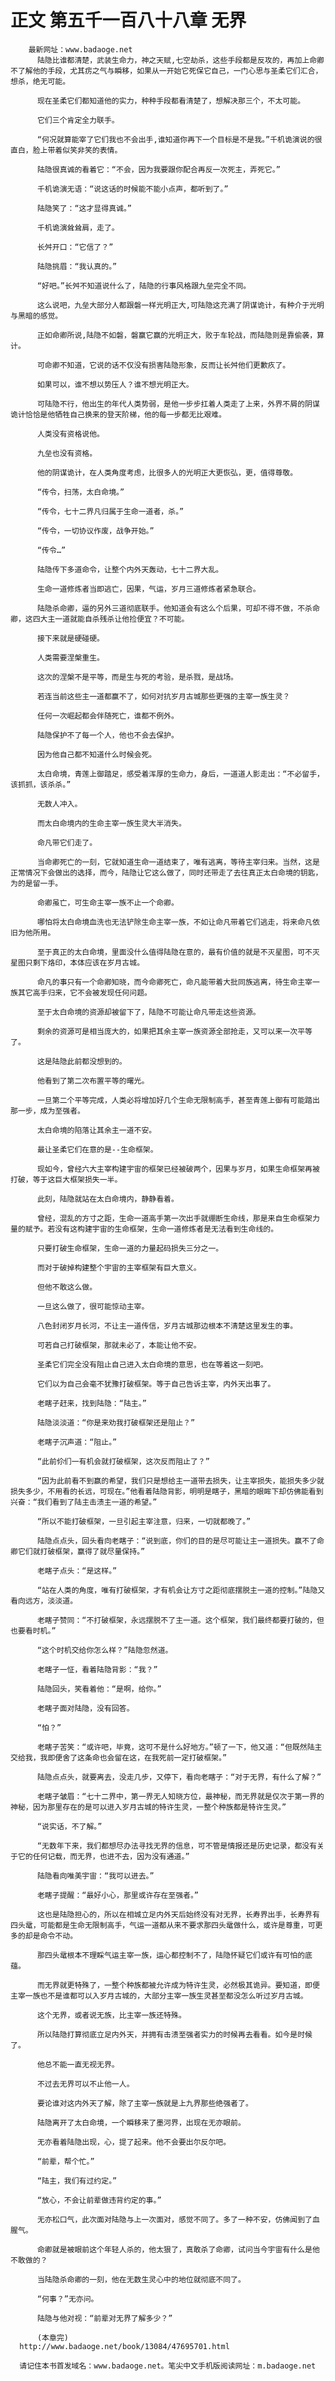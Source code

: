 # 正文 第五千一百八十八章 无界
        最新网址：www.badaoge.net
          陆隐比谁都清楚，武装生命力，神之天赋,七空劫杀，这些手段都是反攻的，再加上命卿不了解他的手段，尤其疠之气与瞬移，如果从一开始它死保它自己，一门心思与圣柔它们汇合，想杀，绝无可能。
      
          现在圣柔它们都知道他的实力，种种手段都看清楚了，想解决那三个，不太可能。
      
          它们三个肯定全力联手。
      
          “何况就算能宰了它们我也不会出手,谁知道你再下一个目标是不是我。”千机诡演说的很直白，脸上带着似笑非笑的表情。
      
          陆隐很真诚的看着它：“不会，因为我要跟你配合再反一次死主，弄死它。”
      
          千机诡演无语：“说这话的时候能不能小点声，都听到了。”
      
          陆隐笑了：“这才显得真诚。”
      
          千机诡演耸耸肩，走了。
      
          长舛开口：“它信了？”
      
          陆隐挑眉：“我认真的。”
      
          “好吧。”长舛不知道说什么了，陆隐的行事风格跟九垒完全不同。
      
          这么说吧，九垒大部分人都跟磐一样光明正大,可陆隐这充满了阴谋诡计，有种介于光明与黑暗的感觉。
      
          正如命卿所说,陆隐不如磐，磐赢它赢的光明正大，败于车轮战，而陆隐则是靠偷袭，算计。
      
          可命卿不知道，它说的话不仅没有损害陆隐形象，反而让长舛他们更歉疚了。
      
          如果可以，谁不想以势压人？谁不想光明正大。
      
          可陆隐不行，他出生的年代人类势弱，是他一步步扛着人类走了上来，外界不屑的阴谋诡计恰恰是他牺牲自己换来的登天阶梯，他的每一步都无比艰难。
      
          人类没有资格说他。
      
          九垒也没有资格。
      
          他的阴谋诡计，在人类角度考虑，比很多人的光明正大更恢弘，更，值得尊敬。
      
          “传令，扫荡，太白命境。”
      
          “传令，七十二界凡归属于生命一道者，杀。”
      
          “传令，一切协议作废，战争开始。”
      
          “传令…”
      
          陆隐传下多道命令，让整个内外天轰动，七十二界大乱。
      
          生命一道修炼者当即逃亡，因果，气运，岁月三道修炼者紧急联合。
      
          陆隐杀命卿，逼的另外三道彻底联手。他知道会有这么个后果，可却不得不做，不杀命卿，这四大主一道就能自杀残杀让他捡便宜？不可能。
      
          接下来就是硬碰硬。
      
          人类需要涅槃重生。
      
          这次的涅槃不是平等，而是生与死的考验，是杀戮，是战场。
      
          若连当前这些主一道都赢不了，如何对抗岁月古城那些更强的主宰一族生灵？
      
          任何一次崛起都会伴随死亡，谁都不例外。
      
          陆隐保护不了每一个人，他也不会去保护。
      
          因为他自己都不知道什么时候会死。
      
          太白命境，青莲上御踏足，感受着浑厚的生命力，身后，一道道人影走出：“不必留手，该抓抓，该杀杀。”
      
          无数人冲入。
      
          而太白命境内的生命主宰一族生灵大半消失。
      
          命凡带它们走了。
      
          当命卿死亡的一刻，它就知道生命一道结束了，唯有逃离，等待主宰归来。当然，这是正常情况下会做出的选择，而今，陆隐让它这么做了，同时还带走了去往真正太白命境的钥匙，为的是留一手。
      
          命卿虽亡，可生命主宰一族不止一个命卿。
      
          哪怕将太白命境血洗也无法铲除生命主宰一族，不如让命凡带着它们逃走，将来命凡依旧为他所用。
      
          至于真正的太白命境，里面没什么值得陆隐在意的，最有价值的就是不灭星图，可不灭星图只剩下烙印，本体应该在岁月古城。
      
          命凡的事只有一个命卿知晓，而今命卿死亡，命凡能带着大批同族逃离，待生命主宰一族其它高手归来，它不会被发现任何问题。
      
          至于太白命境的资源却被留下了，陆隐不可能让命凡带走这些资源。
      
          剩余的资源可是相当庞大的，如果把其余主宰一族资源全部抢走，又可以来一次平等了。
      
          这是陆隐此前都没想到的。
      
          他看到了第二次布置平等的曙光。
      
          一旦第二个平等完成，人类必将增加好几个生命无限制高手，甚至青莲上御有可能踏出那一步，成为至强者。
      
          太白命境的陷落让其余主一道不安。
      
          最让圣柔它们在意的是--生命框架。
      
          现如今，曾经六大主宰构建宇宙的框架已经被破两个，因果与岁月，如果生命框架再被打破，等于这巨大框架损失一半。
      
          此刻，陆隐就站在太白命境内，静静看着。
      
          曾经，混乱的方寸之距，生命一道高手第一次出手就绷断生命线，那是来自生命框架力量的赋予。若没有这构建宇宙的生命框架，生命一道修炼者是无法看到生命线的。
      
          只要打破生命框架，生命一道的力量起码损失三分之一。
      
          而对于破掉构建整个宇宙的主宰框架有巨大意义。
      
          但他不敢这么做。
      
          一旦这么做了，很可能惊动主宰。
      
          八色封闭岁月长河，不让主一道传信，岁月古城那边根本不清楚这里发生的事。
      
          可若自己打破框架，那就未必了，本能让他不安。
      
          圣柔它们完全没有阻止自己进入太白命境的意思，也在等着这一刻吧。
      
          它们以为自己会毫不犹豫打破框架。等于自己告诉主宰，内外天出事了。
      
          老瞎子赶来，找到陆隐：“陆主。”
      
          陆隐淡淡道：“你是来劝我打破框架还是阻止？”
      
          老瞎子沉声道：“阻止。”
      
          “此前伱们一有机会就打破框架，这次反而阻止了？”
      
          “因为此前看不到赢的希望，我们只是想给主一道带去损失，让主宰损失，能损失多少就损失多少，不用看的长远，可现在。”他看着陆隐背影，明明是瞎子，黑暗的眼眸下却仿佛能看到兴奋：“我们看到了陆主击溃主一道的希望。”
      
          “所以不能打破框架，一旦引起主宰注意，归来，一切就都晚了。”
      
          陆隐点点头，回头看向老瞎子：“说到底，你们的目的是尽可能让主一道损失。赢不了命卿它们就打破框架，赢得了就尽量保持。”
      
          老瞎子点头：“是这样。”
      
          “站在人类的角度，唯有打破框架，才有机会让方寸之距彻底摆脱主一道的控制。”陆隐又看向远方，淡淡道。
      
          老瞎子赞同：“不打破框架，永远摆脱不了主一道。这个框架，我们最终都要打破的，但也要看时机。”
      
          “这个时机交给你怎么样？”陆隐忽然道。
      
          老瞎子一怔，看着陆隐背影：“我？”
      
          陆隐回头，笑看着他：“是啊，给你。”
      
          老瞎子面对陆隐，没有回答。
      
          “怕？”
      
          老瞎子苦笑：“或许吧，毕竟，这可不是什么好地方。”顿了一下，他又道：“但既然陆主交给我，我即便舍了这条命也会留在这，在我死前一定打破框架。”
      
          陆隐点点头，就要离去，没走几步，又停下，看向老瞎子：“对于无界，有什么了解？”
      
          老瞎子皱眉：“七十二界中，第一界无人知晓方位，最神秘，而无界就是仅次于第一界的神秘，因为那里存在的是可以进入岁月古城的特许生灵，一整个种族都是特许生灵。”
      
          “说实话，不了解。”
      
          “无数年下来，我们都想尽办法寻找无界的信息，可不管是情报还是历史记录，都没有关于它的任何记载，而无界，也进不去，因为没有通道。”
      
          陆隐看向唯美宇宙：“我可以进去。”
      
          老瞎子提醒：“最好小心，那里或许存在至强者。”
      
          这也是陆隐担心的，所以在相城立足内外天后始终没有对无界，长寿界出手，长寿界有四头鼋，可能都是生命无限制高手，气运一道都从来不要求那四头鼋做什么，或许是尊重，可更多的却是命令不动。
      
          那四头鼋根本不理睬气运主宰一族，运心都控制不了，陆隐怀疑它们或许有可怕的底蕴。
      
          而无界就更特殊了，一整个种族都被允许成为特许生灵，必然极其诡异。要知道，即便主宰一族也不是谁都可以入岁月古城的，大部分主宰一族生灵甚至都没怎么听过岁月古城。
      
          这个无界，或者说无族，比主宰一族还特殊。
      
          所以陆隐打算彻底立足内外天，并拥有击溃至强者实力的时候再去看看。如今是时候了。
      
          他总不能一直无视无界。
      
          不过去无界可以不止他一人。
      
          要论谁对这内外天了解，除了主宰一族就是上九界那些绝强者了。
      
          陆隐离开了太白命境，一个瞬移来了墨河界，出现在无亦眼前。
      
          无亦看着陆隐出现，心，提了起来。他不会要出尔反尔吧。
      
          “前辈，帮个忙。”
      
          “陆主，我们有过约定。”
      
          “放心，不会让前辈做违背约定的事。”
      
          无亦松口气，此次面对陆隐与上一次面对，感觉不同了。多了一种不安，仿佛闻到了血腥气。
      
          命卿就是被眼前这个年轻人杀的，他太狠了，真敢杀了命卿，试问当今宇宙有什么是他不敢做的？
      
          当陆隐杀命卿的一刻，他在无数生灵心中的地位就彻底不同了。
      
          “何事？”无亦问。
      
          陆隐与他对视：“前辈对无界了解多少？”
      
          (本章完)
      http://www.badaoge.net/book/13084/47695701.html
      
      请记住本书首发域名：www.badaoge.net。笔尖中文手机版阅读网址：m.badaoge.net